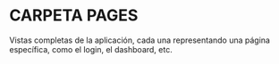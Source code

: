 # CARPETA PAGES
Vistas completas de la aplicación, cada una representando una página específica, como el login, el dashboard, etc.